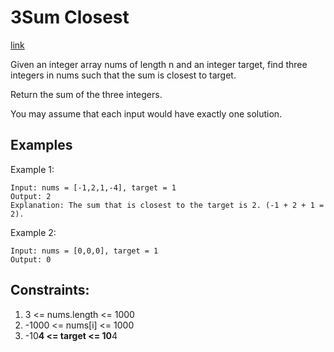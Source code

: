 # 3Sum Closest

[link](https://leetcode.com/problems/3sum-closest/)

Given an integer array nums of length n and an integer target, find three integers in nums such that the sum is closest to target.

Return the sum of the three integers.

You may assume that each input would have exactly one solution.

## Examples

Example 1:

```
Input: nums = [-1,2,1,-4], target = 1
Output: 2
Explanation: The sum that is closest to the target is 2. (-1 + 2 + 1 = 2).
```

Example 2:

```
Input: nums = [0,0,0], target = 1
Output: 0
```


## Constraints:
1. 3 <= nums.length <= 1000
2. -1000 <= nums[i] <= 1000
3. -10**4 <= target <= 10**4